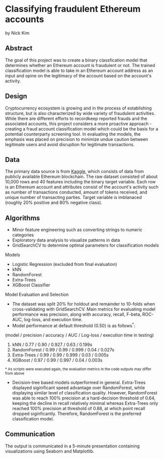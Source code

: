 # Classifying fraudulent Ethereum accounts
by Nick Kim

## Abstract
The goal of this project was to create a binary classfication model that determines whether an Ethereum account is fraudulent or not. The trained classification model is able to take in an Ethereum account address as an input and opine on the legitimacy of the account based on the account's activity. 

## Design
Cryptocurrency ecosystem is growing and in the process of establishing structure, but is also characterized by wide variety of fraudulent activities. While there are different efforts to recordkeep reported frauds and the associated accounts, this project considers a more proactive approach - creating a fraud account classification model which could be the basis for a potential counterparty screening tool. In evaluating the models, the emphasis was placed on precision to minimize undue caution between legitimate users and avoid disruption for legitimate transactions. 

## Data
The primary data source is from [Kaggle](https://www.kaggle.com/vagifa/ethereum-frauddetection-dataset), which consists of data from publicly available Ethereum blockchain. The raw dataset consisted of about 10,000 rows and 40 features including the binary target variable. Each row is an Ethereum account and attributes consist of the account's activity such as number of transactions conducted, amount of tokens received, and unique number of transacting parties. Target variable is imblanaced (roughly 20% positive and 80% negative class). 

## Algorithms
- Minor feature engineering such as converting strings to numeric categories 
- Exploratory data analysis to visualize patterns in data 
- GridSearchCV to determine optimal parameters for classification models

Models
- Logistic Regression (excluded from final evaluation)
- kNN
- RandomForest
- Extra-Trees
- XGBoost Classifier

Model Evaluation and Selection
- The dataset was split 20% for holdout and remainder to 10-folds when cross-validating with GridSearchCV. Main metrics for evaluating model performance was precision, along with accuracy, recall, F-beta, ROC-AUC, log-loss, and execution time. 
- Model performance at default threshold (0.50) is as follows<sup>*</sup>: 

(model / precision / accuracy / AUC / Log-loss / execution time in testing)
1. kNN          / 0.77 / 0.90 / 0.927 / 0.63 / 0.199s
2. RandomForest / 0.99 / 0.99 / 0.999 / 0.04 / 0.027s
3. Extra-Trees  / 0.99 / 0.99 / 0.999 / 0.03 / 0.005s
4. XGBoost      / 0.97 / 0.99 / 0.997 / 0.04 / 0.003s
 
<sup>* As scripts were executed again, the evaluation metrics in the code outputs may differ from above</sup>
- Decision-tree based models outperformed in general. Extra-Trees displayed siginificant speed advantage over RandomForest, while displaying similar level of classification quality. However, RandomForest was able to reach 100% precision at a hard-decision threshold of 0.64, keeping the decline in recall relatively minimal whereas Extra-Trees only reached 100% precision at threshold of 0.88, at which point recall dropped siginficantly. Therefore, RandomForest is the preferred classification model.

## Communication
The output is communicated in a 5-minute presentation containing visualizations using Seaborn and Matplotlib. 
